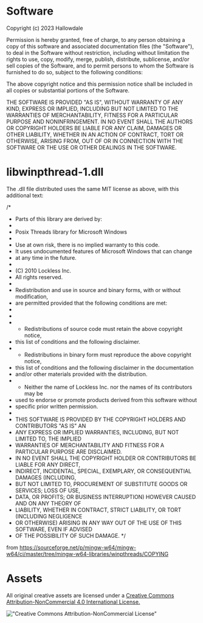 Software
==================

Copyright (c) 2023 Hallowdale

Permission is hereby granted, free of charge, to any person obtaining a copy of this software and associated documentation files (the "Software"), to deal in the Software without restriction, including without limitation the rights to use, copy, modify, merge, publish, distribute, sublicense, and/or sell copies of the Software, and to permit persons to whom the Software is furnished to do so, subject to the following conditions:

The above copyright notice and this permission notice shall be included in all copies or substantial portions of the Software.

THE SOFTWARE IS PROVIDED "AS IS", WITHOUT WARRANTY OF ANY KIND, EXPRESS OR IMPLIED, INCLUDING BUT NOT LIMITED TO THE WARRANTIES OF MERCHANTABILITY, FITNESS FOR A PARTICULAR PURPOSE AND NONINFRINGEMENT. IN NO EVENT SHALL THE AUTHORS OR COPYRIGHT HOLDERS BE LIABLE FOR ANY CLAIM, DAMAGES OR OTHER LIABILITY, WHETHER IN AN ACTION OF CONTRACT, TORT OR OTHERWISE, ARISING FROM, OUT OF OR IN CONNECTION WITH THE SOFTWARE OR THE USE OR OTHER DEALINGS IN THE SOFTWARE.


libwinpthread-1.dll
==================
The .dll file distributed uses the same MIT license as above, with this additional text:

/*
 * Parts of this library are derived by:
 *
 * Posix Threads library for Microsoft Windows
 *
 * Use at own risk, there is no implied warranty to this code.
 * It uses undocumented features of Microsoft Windows that can change
 * at any time in the future.
 *
 * (C) 2010 Lockless Inc.
 * All rights reserved.
 *
 * Redistribution and use in source and binary forms, with or without modification,
 * are permitted provided that the following conditions are met:
 *
 *
 *  * Redistributions of source code must retain the above copyright notice,
 *    this list of conditions and the following disclaimer.
 *  * Redistributions in binary form must reproduce the above copyright notice,
 *    this list of conditions and the following disclaimer in the documentation
 *    and/or other materials provided with the distribution.
 *  * Neither the name of Lockless Inc. nor the names of its contributors may be
 *    used to endorse or promote products derived from this software without
 *    specific prior written permission.
 *
 * THIS SOFTWARE IS PROVIDED BY THE COPYRIGHT HOLDERS AND CONTRIBUTORS "AS IS" AN
 * ANY EXPRESS OR IMPLIED WARRANTIES, INCLUDING, BUT NOT LIMITED TO, THE IMPLIED
 * WARRANTIES OF MERCHANTABILITY AND FITNESS FOR A PARTICULAR PURPOSE ARE DISCLAIMED.
 * IN NO EVENT SHALL THE COPYRIGHT HOLDER OR CONTRIBUTORS BE LIABLE FOR ANY DIRECT,
 * INDIRECT, INCIDENTAL, SPECIAL, EXEMPLARY, OR CONSEQUENTIAL DAMAGES (INCLUDING,
 * BUT NOT LIMITED TO, PROCUREMENT OF SUBSTITUTE GOODS OR SERVICES; LOSS OF USE,
 * DATA, OR PROFITS; OR BUSINESS INTERRUPTION) HOWEVER CAUSED AND ON ANY THEORY OF
 * LIABILITY, WHETHER IN CONTRACT, STRICT LIABILITY, OR TORT (INCLUDING NEGLIGENCE
 * OR OTHERWISE) ARISING IN ANY WAY OUT OF THE USE OF THIS SOFTWARE, EVEN IF ADVISED
 * OF THE POSSIBILITY OF SUCH DAMAGE.
 */

from https://sourceforge.net/p/mingw-w64/mingw-w64/ci/master/tree/mingw-w64-libraries/winpthreads/COPYING

Assets
==================

All original creative assets are licensed under a [Creative Commons Attribution-NonCommercial 4.0 International License.](https://creativecommons.org/licenses/by-nc/4.0/)

!["Creative Commons Attribution-NonCommercial License"](https://i.creativecommons.org/l/by-nc/4.0/88x31.png "Creative Commons Attribute-NonCommericial License")
